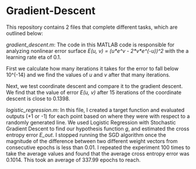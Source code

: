 # Gradient-Descent

This repository contains 2 files that complete different tasks, which are outlined below:

*gradient_descent.m*:
The code in this MATLAB code is responsible for analyzing nonlinear error surface
*E(u, v) = (u\*e^v - 2\*v\*e^(-u))^2* with the a learning rate eta of 0.1.

First we calculate how many iterations it takes for the error to fall below 10^(-14)
and we find the values of *u* and *v* after that many iterations.

Next, we test coordinate descent and compare it to the gradient descent. We find that the value
of error *E(u, v)* after 15 iterations of the coordinate descent is close to 0.1398.


*logistic_regression.m*:
In this file, I created a target function and evaluated outputs (+1 or -1) for each point
based on where they were with respect to a randomly generated line. We used Logistic Regression
with Stochastic Gradient Descent to find our hypothesis function *g*, and estimated the cross
entropy error *E_out*. I stopped running the SGD algorithm once the magnitude of the difference
between two different weight vectors from consecutive epochs is less than 0.01.
I repeated the experiment 100 times to take the average values and found that the average cross
entropy error was 0.1014. This took an average of 337.99 epochs to reach.
